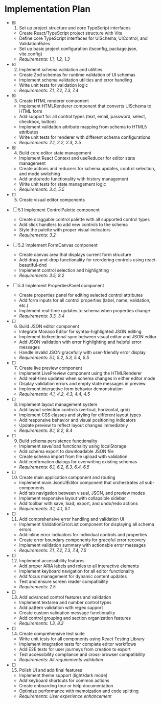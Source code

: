 # Implementation Plan

- [x] 1. Set up project structure and core TypeScript interfaces






  - Create React/TypeScript project structure with Vite
  - Define core TypeScript interfaces for UISchema, UIControl, and ValidationRules
  - Set up basic project configuration (tsconfig, package.json, vite.config)
  - _Requirements: 1.1, 1.2, 1.3_

- [x] 2. Implement schema validation and utilities






  - Create Zod schemas for runtime validation of UI schemas
  - Implement schema validation utilities and error handling
  - Write unit tests for validation logic
  - _Requirements: 7.1, 7.2, 7.3, 7.4_

- [x] 3. Create HTML renderer component





  - Implement HTMLRenderer component that converts UISchema to HTML form
  - Add support for all control types (text, email, password, select, checkbox, button)
  - Implement validation attribute mapping from schema to HTML5 attributes
  - Write unit tests for renderer with different schema configurations
  - _Requirements: 2.1, 2.2, 2.3, 2.5_

- [x] 4. Build core editor state management


























  - Implement React Context and useReducer for editor state management
  - Create actions and reducers for schema updates, control selection, and mode switching
  - Add undo/redo functionality with history management
  - Write unit tests for state management logic
  - _Requirements: 3.4, 5.5_

- [ ] 5. Create visual editor components
- [ ] 5.1 Implement ControlPalette component
  - Create draggable control palette with all supported control types
  - Add click handlers to add new controls to the schema
  - Style the palette with proper visual indicators
  - _Requirements: 3.2_

- [ ] 5.2 Implement FormCanvas component
  - Create canvas area that displays current form structure
  - Add drag-and-drop functionality for reordering controls using react-beautiful-dnd
  - Implement control selection and highlighting
  - _Requirements: 3.5, 8.2_

- [ ] 5.3 Implement PropertiesPanel component
  - Create properties panel for editing selected control attributes
  - Add form inputs for all control properties (label, name, validation, etc.)
  - Implement real-time updates to schema when properties change
  - _Requirements: 3.3, 3.4_

- [ ] 6. Build JSON editor component
  - Integrate Monaco Editor for syntax-highlighted JSON editing
  - Implement bidirectional sync between visual editor and JSON editor
  - Add JSON validation with error highlighting and helpful error messages
  - Handle invalid JSON gracefully with user-friendly error display
  - _Requirements: 5.1, 5.2, 5.3, 5.4, 5.5_

- [ ] 7. Create live preview component
  - Implement LivePreview component using the HTMLRenderer
  - Add real-time updates when schema changes in either editor mode
  - Display validation errors and empty state messages in preview
  - Implement interactive form behavior demonstration
  - _Requirements: 4.1, 4.2, 4.3, 4.4, 4.5_

- [ ] 8. Implement layout management system
  - Add layout selection controls (vertical, horizontal, grid)
  - Implement CSS classes and styling for different layout types
  - Add responsive behavior and visual positioning indicators
  - Update preview to reflect layout changes immediately
  - _Requirements: 8.1, 8.2, 8.4_

- [ ] 9. Build schema persistence functionality
  - Implement save/load functionality using localStorage
  - Add schema export to downloadable JSON file
  - Create schema import from file upload with validation
  - Add confirmation dialogs for overwriting existing schemas
  - _Requirements: 6.1, 6.2, 6.3, 6.4, 6.5_

- [ ] 10. Create main application component and routing
  - Implement main JsonUIEditor component that orchestrates all sub-components
  - Add tab navigation between visual, JSON, and preview modes
  - Implement responsive layout with collapsible sidebar
  - Add toolbar with save, load, export, and undo/redo actions
  - _Requirements: 3.1, 4.1, 5.1_

- [ ] 11. Add comprehensive error handling and validation UI
  - Implement ValidationErrorList component for displaying all schema errors
  - Add inline error indicators for individual controls and properties
  - Create error boundary components for graceful error recovery
  - Implement validation summary with actionable error messages
  - _Requirements: 7.1, 7.2, 7.3, 7.4, 7.5_

- [ ] 12. Implement accessibility features
  - Add proper ARIA labels and roles to all interactive elements
  - Implement keyboard navigation for all editor functionality
  - Add focus management for dynamic content updates
  - Test and ensure screen reader compatibility
  - _Requirements: 2.5_

- [ ] 13. Add advanced control features and validation
  - Implement textarea and number control types
  - Add pattern validation with regex support
  - Create custom validation message functionality
  - Add control grouping and section organization features
  - _Requirements: 1.3, 8.3_

- [ ] 14. Create comprehensive test suite
  - Write unit tests for all components using React Testing Library
  - Implement integration tests for complete editor workflows
  - Add E2E tests for user journeys from creation to export
  - Test accessibility compliance and cross-browser compatibility
  - _Requirements: All requirements validation_

- [ ] 15. Polish UI and add final features
  - Implement theme support (light/dark mode)
  - Add keyboard shortcuts for common actions
  - Create onboarding tour or help documentation
  - Optimize performance with memoization and code splitting
  - _Requirements: User experience enhancement_